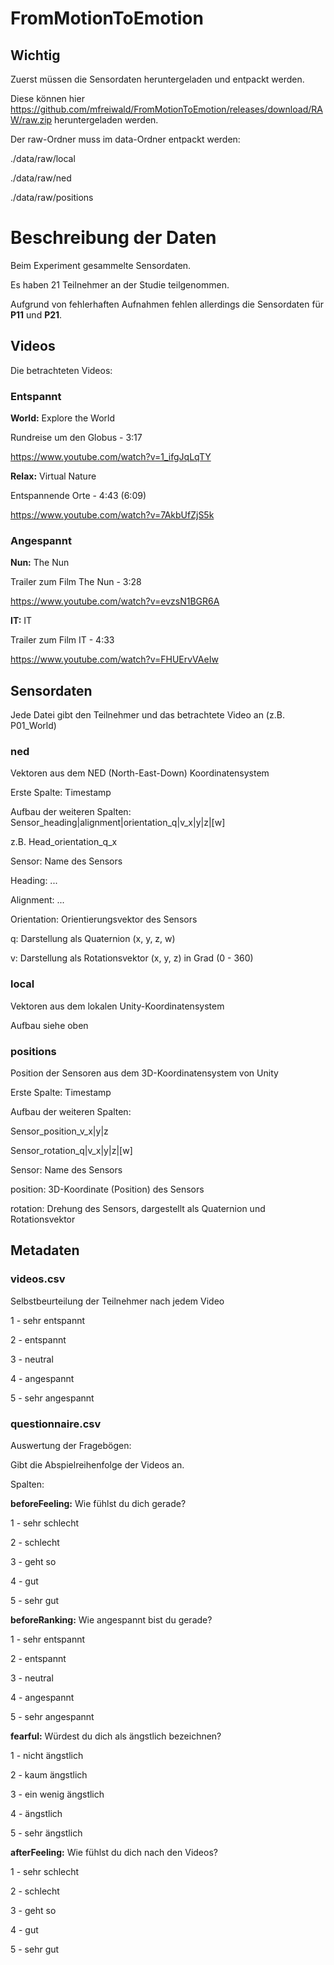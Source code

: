 # FromMotionToEmotion

## Wichtig

Zuerst müssen die Sensordaten heruntergeladen und entpackt werden.

Diese können hier https://github.com/mfreiwald/FromMotionToEmotion/releases/download/RAW/raw.zip heruntergeladen werden.

Der raw-Ordner muss im data-Ordner entpackt werden:

./data/raw/local

./data/raw/ned

./data/raw/positions


# Beschreibung der Daten

Beim Experiment gesammelte Sensordaten.

Es haben 21 Teilnehmer an der Studie teilgenommen.

Aufgrund von fehlerhaften Aufnahmen fehlen allerdings die Sensordaten für __P11__ und __P21__.


## Videos

Die betrachteten Videos:

### Entspannt

__World:__ Explore the World

Rundreise um den Globus - 3:17

https://www.youtube.com/watch?v=1_ifgJqLqTY

__Relax:__ Virtual Nature

Entspannende Orte - 4:43 (6:09)

https://www.youtube.com/watch?v=7AkbUfZjS5k


### Angespannt

__Nun:__ The Nun

Trailer zum Film The Nun - 3:28

https://www.youtube.com/watch?v=evzsN1BGR6A

__IT:__ IT

Trailer zum Film IT - 4:33 

https://www.youtube.com/watch?v=FHUErvVAeIw

## Sensordaten

Jede Datei gibt den Teilnehmer und das betrachtete Video an (z.B. P01_World)

### ned

Vektoren aus dem NED (North-East-Down) Koordinatensystem

Erste Spalte: Timestamp

Aufbau der weiteren Spalten: Sensor_heading|alignment|orientation_q|v_x|y|z|[w]

z.B. Head_orientation_q_x

Sensor: Name des Sensors

Heading: ...

Alignment: ...

Orientation: Orientierungsvektor des Sensors

q: Darstellung als Quaternion (x, y, z, w)

v: Darstellung als Rotationsvektor (x, y, z) in Grad (0 - 360)


### local

Vektoren aus dem lokalen Unity-Koordinatensystem

Aufbau siehe oben


### positions

Position der Sensoren aus dem 3D-Koordinatensystem von Unity

Erste Spalte: Timestamp

Aufbau der weiteren Spalten: 

Sensor_position_v_x|y|z

Sensor_rotation_q|v_x|y|z|[w]

Sensor: Name des Sensors

position: 3D-Koordinate (Position) des Sensors

rotation: Drehung des Sensors, dargestellt als Quaternion und Rotationsvektor


## Metadaten

### videos.csv

Selbstbeurteilung der Teilnehmer nach jedem Video

1 - sehr entspannt

2 - entspannt

3 - neutral

4 - angespannt

5 - sehr angespannt


### questionnaire.csv

Auswertung der Fragebögen:

Gibt die Abspielreihenfolge der Videos an.

Spalten:

__beforeFeeling:__ Wie fühlst du dich gerade?

1 - sehr schlecht

2 - schlecht

3 - geht so

4 - gut

5 - sehr gut


__beforeRanking:__ Wie angespannt bist du gerade?

1 - sehr entspannt

2 - entspannt

3 - neutral

4 - angespannt

5 - sehr angespannt


__fearful:__ Würdest du dich als ängstlich bezeichnen?

1 - nicht ängstlich

2 - kaum ängstlich

3 - ein wenig ängstlich

4 - ängstlich

5 - sehr ängstlich


__afterFeeling:__ Wie fühlst du dich nach den Videos?

1 - sehr schlecht

2 - schlecht

3 - geht so

4 - gut

5 - sehr gut 



